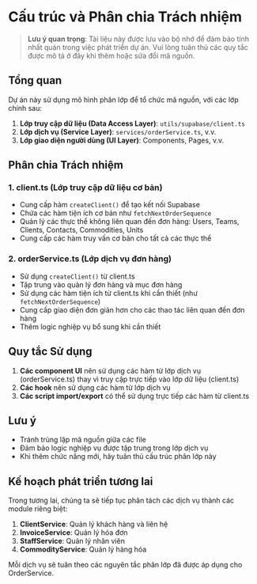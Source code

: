 # Cấu trúc và Phân chia Trách nhiệm

> **Lưu ý quan trọng**: Tài liệu này được lưu vào bộ nhớ để đảm bảo tính nhất quán trong việc phát triển dự án. Vui lòng tuân thủ các quy tắc được mô tả ở đây khi thêm hoặc sửa đổi mã nguồn.

## Tổng quan

Dự án này sử dụng mô hình phân lớp để tổ chức mã nguồn, với các lớp chính sau:

1. **Lớp truy cập dữ liệu (Data Access Layer)**: `utils/supabase/client.ts`
2. **Lớp dịch vụ (Service Layer)**: `services/orderService.ts`, v.v.
3. **Lớp giao diện người dùng (UI Layer)**: Components, Pages, v.v.

## Phân chia Trách nhiệm

### 1. client.ts (Lớp truy cập dữ liệu cơ bản)

- Cung cấp hàm `createClient()` để tạo kết nối Supabase
- Chứa các hàm tiện ích cơ bản như `fetchNextOrderSequence`
- Quản lý các thực thể không liên quan đến đơn hàng: Users, Teams, Clients, Contacts, Commodities, Units
- Cung cấp các hàm truy vấn cơ bản cho tất cả các thực thể

### 2. orderService.ts (Lớp dịch vụ đơn hàng)

- Sử dụng `createClient()` từ client.ts
- Tập trung vào quản lý đơn hàng và mục đơn hàng
- Sử dụng các hàm tiện ích từ client.ts khi cần thiết (như `fetchNextOrderSequence`)
- Cung cấp giao diện đơn giản hơn cho các thao tác liên quan đến đơn hàng
- Thêm logic nghiệp vụ bổ sung khi cần thiết

## Quy tắc Sử dụng

1. **Các component UI** nên sử dụng các hàm từ lớp dịch vụ (orderService.ts) thay vì truy cập trực tiếp vào lớp dữ liệu (client.ts)
2. **Các hook** nên sử dụng các hàm từ lớp dịch vụ
3. **Các script import/export** có thể sử dụng trực tiếp các hàm từ client.ts

## Lưu ý

- Tránh trùng lặp mã nguồn giữa các file
- Đảm bảo logic nghiệp vụ được tập trung trong lớp dịch vụ
- Khi thêm chức năng mới, hãy tuân thủ cấu trúc phân lớp này

## Kế hoạch phát triển tương lai

Trong tương lai, chúng ta sẽ tiếp tục phân tách các dịch vụ thành các module riêng biệt:

1. **ClientService**: Quản lý khách hàng và liên hệ
2. **InvoiceService**: Quản lý hóa đơn
3. **StaffService**: Quản lý nhân viên
4. **CommodityService**: Quản lý hàng hóa

Mỗi dịch vụ sẽ tuân theo các nguyên tắc phân lớp đã được áp dụng cho OrderService.
